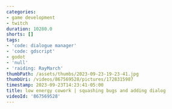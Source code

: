 ```yaml
---
categories:
- game development
- twitch
duration: 10280.0
shorts: []
tags:
- 'code: dialogue manager'
- 'code: gdscript'
- godot
- 'null'
- 'raiding: RayMarch'
thumbPath: /assets/thumbs/2023-09-23-19-23-41.jpg
thumbUri: /videos/867569528/pictures/1728315987
timestamp: 2023-09-23T14:23:41-05:00
title: low energy cowork | squashing bugs and adding dialog
videoId: '867569528'
---
```

